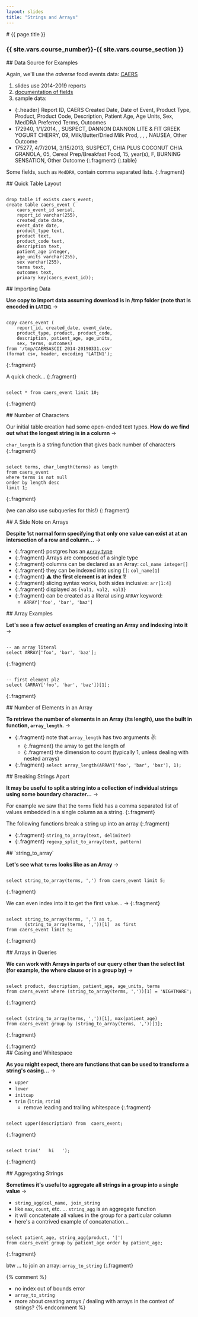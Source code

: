 ```yaml
---
layout: slides
title: "Strings and Arrays"
---
```


<script src="../../resources/js/table.js"></script>
<link rel="stylesheet" href="../../resources/css/data-table.css" type="text/css" media="screen" title="no title" charset="utf-8">


<section markdown="block" class="intro-slide">
# {{ page.title }}

### {{ site.vars.course_number}}-{{ site.vars.course_section }}

<p><small></small></p>
</section>

<section markdown="block">
## Data Source for Examples

Again, we'll use the _adverse_ food events data: [CAERS](https://www.fda.gov/food/compliance-enforcement-food/cfsan-adverse-event-reporting-system-caers)

1. slides use 2014-2019 reports
2. [documentation of fields](https://www.fda.gov/media/97035/download)
3. sample data:

* {:.header} Report ID, CAERS Created Date, Date of Event, Product Type, Product, Product Code, Description, Patient Age, Age Units, Sex, MedDRA Preferred Terms, Outcomes
* 172940, 1/1/2014, , SUSPECT, DANNON DANNON LITE & FIT GREEK YOGURT CHERRY, 09,  Milk/Butter/Dried Milk Prod, , , , NAUSEA, Other Outcome
* 175277, 4/7/2014, 3/15/2013, SUSPECT, CHIA PLUS COCONUT CHIA GRANOLA, 05,  Cereal Prep/Breakfast Food, 15, year(s), F, BURNING SENSATION, Other Outcome
{:.fragment}
{:.table}

Some fields, such as `MedDRA`, contain comma separated lists.
{:.fragment}

</section>

<section markdown="block">
## Quick Table Layout

<pre><code data-trim contenteditable>
drop table if exists caers_event;
create table caers_event (
    caers_event_id serial,
    report_id varchar(255),
    created_date date,
    event_date date,
    product_type text,
    product text,
    product_code text,
    description text,
    patient_age integer,
    age_units varchar(255),
    sex varchar(255),
    terms text,
    outcomes text,
    primary key(caers_event_id));
</code></pre>
</section>



<section markdown="block">
## Importing Data

__Use copy to import data assuming download is in /tmp folder (note that is encoded in `LATIN1`__ &rarr;

<pre><code data-trim contenteditable>
copy caers_event (
	report_id, created_date, event_date, 
	product_type, product, product_code, 
	description, patient_age, age_units, 
	sex, terms, outcomes)
from '/tmp/CAERSASCII 2014-20190331.csv'
(format csv, header, encoding 'LATIN1');
</code></pre>
{:.fragment}

A quick check...
{:.fragment}

<pre><code data-trim contenteditable>
select * from caers_event limit 10;
</code></pre>
{:.fragment}

</section>

<section markdown="block">
## Number of Characters

Our initial table creation had some open-ended text types. __How do we find out what the longest string is in a column__ &rarr;

`char_length` is a string function that gives back number of characters
{:.fragment}

<pre><code data-trim contenteditable>
select terms, char_length(terms) as length
from caers_event
where terms is not null
order by length desc
limit 1;
</code></pre>
{:.fragment}

(we can also use subqueries for this!)
{:.fragment}
</section>

<section markdown="block">
## A Side Note on Arrays


__Despite 1st normal form specifying that only one value can exist at at an intersection of a row and column...__ &rarr;

* {:.fragment} postgres has an [`Array` type](https://www.postgresql.org/docs/current/arrays.html)
* {:.fragment} Arrays are composed of a single type
* {:.fragment} columns can be declared as an Array: `col_name integer[]`
* {:.fragment} they can be indexed into using `[]`: `col_name[1]`
* {:.fragment} ⚠️ __the first element is at index 1__!
* {:.fragment} slicing syntax works, both sides inclusive: `arr[1:4]`
* {:.fragment} displayed as `{val1, val2, val3}`
* {:.fragment} can be created as a literal using `ARRAY` keyword:
	* `ARRAY['foo', 'bar', 'baz']`


</section>

<section markdown="block">
## Array Examples

__Let's see a few _actual_ examples of creating an Array and indexing into it__ &rarr;

<pre><code data-trim contenteditable>
-- an array literal
select ARRAY['foo', 'bar', 'baz'];
</code></pre>
{:.fragment}

<pre><code data-trim contenteditable>
-- first element plz
select (ARRAY['foo', 'bar', 'baz'])[1];
</code></pre>
{:.fragment}

</section>

<section markdown="block">
## Number of Elements in an Array

__To retrieve the number of elements in an Array (its length), use the built in function, `array_length`.__ &rarr;

* {:.fragment} note that `array_length` has two arguments ✌️:
	* {:.fragment} the array to get the length of
	* {:.fragment} the dimension to count (typically 1, unless dealing with nested arrays)
* {:.fragment} `select array_length(ARRAY['foo', 'bar', 'baz'], 1);`

</section>


<section markdown="block">
## Breaking Strings Apart

__It may be useful to split a string into a collection of individual strings using some boundary character...__ &rarr;

For example we saw that the `terms` field has a comma separated list of values embedded in a single column as a string.
{:.fragment}

The following functions break a string up into an array
{:.fragment}

* {:.fragment} `string_to_array(text, delimiter)`
* {:.fragment} `regexp_split_to_array(text, pattern)`
</section>

<section markdown="block">
## `string_to_array`

__Let's see what `terms` looks like as an Array__ &rarr;

<pre><code data-trim contenteditable>
select string_to_array(terms, ',') from caers_event limit 5;
</code></pre>
{:.fragment}

We can even index into it to get the first value... &rarr;
{:.fragment}

<pre><code data-trim contenteditable>
select string_to_array(terms, ',') as t,
       (string_to_array(terms, ','))[1]  as first
from caers_event limit 5;
</code></pre>
{:.fragment}



</section>

<section markdown="block">
## Arrays in Queries

__We can work with Arrays in parts of our query other than the select list (for example, the where clause or in a group by)__ &rarr;

<pre><code data-trim contenteditable>
select product, description, patient_age, age_units, terms
from caers_event where (string_to_array(terms, ','))[1] = 'NIGHTMARE';
</code></pre>
{:.fragment}

<pre><code data-trim contenteditable>
select (string_to_array(terms, ','))[1], max(patient_age)
from caers_event group by (string_to_array(terms, ','))[1];
</code></pre>
{:.fragment}
</section>
{:.fragment}


<section markdown="block">
## Casing and Whitespace

__As you might expect, there are functions that can be used to transform a string's casing...__ &rarr;

* `upper`
* `lower`
* `initcap` 
* `trim` (`ltrim`, `rtrim`)
	* remove leading and trailing whitespace
{:.fragment}

<pre><code data-trim contenteditable>
select upper(description) from  caers_event;
</code></pre>
{:.fragment}

<pre><code data-trim contenteditable>
select trim('   hi   ');
</code></pre>
{:.fragment}


</section>

<section markdown="block">
## Aggregating Strings 

__Sometimes it's useful to aggregate all strings in a group into a single value__ &rarr;

* `string_agg(col_name, join_string`
* like `max`, `count`, etc. ... `string_agg` is an aggregate function
* it will concatenate all values in the group for a particular column
* here's a contrived example of concatenation...

<pre><code data-trim contenteditable>
select patient_age, string_agg(product, '|')
from caers_event group by patient_age order by patient_age;
</code></pre>
{:.fragment}

btw ... to join an array: `array_to_string`
{:.fragment}
</section>

{% comment %}
* no index out of bounds error
* `array_to_string`
* more about creating arrays / dealing with arrays in the context of strings?
{% endcomment %}

